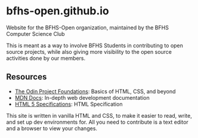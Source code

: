 # bfhs-open.github.io
Website for the BFHS-Open organization, maintained by the BFHS Computer Science Club

This is meant as a way to involve BFHS Students in contributing to open source projects, while also giving more visibility to the open source activities done by our members.

## Resources
- [The Odin Project Foundations](https://www.theodinproject.com/paths/foundations/courses/foundations): Basics of HTML, CSS, and beyond
- [MDN Docs](https://developer.mozilla.org/en-US/): In-depth web development documentation
- [HTML 5 Specifications](https://www.w3.org/TR/html5/): HTML Specification

This site is written in vanilla HTML and CSS, to make it easier to read, write, and set up dev environments for. All you need to contribute is a text editor and a browser to view your changes.
